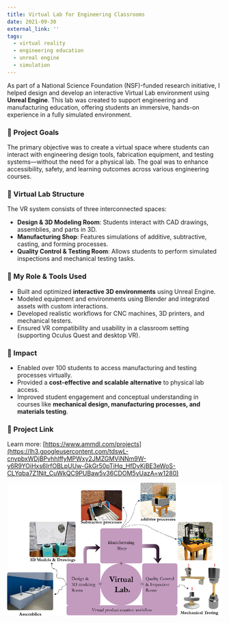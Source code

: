 ```yaml
---
title: Virtual Lab for Engineering Classrooms
date: 2021-09-30
external_link: ''
tags:
  - virtual reality
  - engineering education
  - unreal engine
  - simulation
---
```


As part of a National Science Foundation (NSF)-funded research initiative, I helped design and develop an interactive Virtual Lab environment using **Unreal Engine**. This lab was created to support engineering and manufacturing education, offering students an immersive, hands-on experience in a fully simulated environment.

<!--more-->

### 🎯 Project Goals
The primary objective was to create a virtual space where students can interact with engineering design tools, fabrication equipment, and testing systems—without the need for a physical lab. The goal was to enhance accessibility, safety, and learning outcomes across various engineering courses.

### 🧪 Virtual Lab Structure
The VR system consists of three interconnected spaces:

- **Design & 3D Modeling Room**: Students interact with CAD drawings, assemblies, and parts in 3D.
- **Manufacturing Shop**: Features simulations of additive, subtractive, casting, and forming processes.
- **Quality Control & Testing Room**: Allows students to perform simulated inspections and mechanical testing tasks.

### 🔧 My Role & Tools Used
- Built and optimized **interactive 3D environments** using Unreal Engine.
- Modeled equipment and environments using Blender and integrated assets with custom interactions.
- Developed realistic workflows for CNC machines, 3D printers, and mechanical testers.
- Ensured VR compatibility and usability in a classroom setting (supporting Oculus Quest and desktop VR).

### 🚀 Impact
- Enabled over 100 students to access manufacturing and testing processes virtually.
- Provided a **cost-effective and scalable alternative** to physical lab access.
- Improved student engagement and conceptual understanding in courses like **mechanical design, manufacturing processes, and materials testing**.

### 📍 Project Link
Learn more: [https://www.ammdl.com/projects](https://lh3.googleusercontent.com/tdswL-cnypbxWDjBPvhhlffyMPWxy2JMZGMViNNm9W-y6R9YOiHxs6IrfOBLpUUw-GkGr50pTiHq_HfDvKjBE3eWoS-CLYqba7Z1Nit_CuWkQC9PUBaw5v36CDOM5yUazA=w1280)

![Virtual Lab Overview](featured.png)

